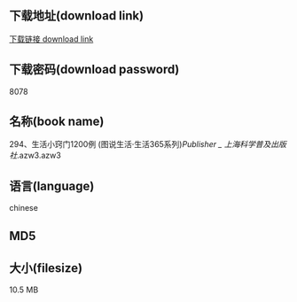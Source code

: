 ## 下载地址(download link)
[下载链接 download link](https://voluble-croquembouche-d321dc.netlify.app/?s=294%E3%80%81%E7%94%9F%E6%B4%BB%E5%B0%8F%E7%AA%8D%E9%97%A81200%E4%BE%8B+%28%E5%9B%BE%E8%AF%B4%E7%94%9F%E6%B4%BB%C2%B7%E7%94%9F%E6%B4%BB365%E7%B3%BB%E5%88%97%29_Publisher+++++++++++_+%E4%B8%8A%E6%B5%B7%E7%A7%91%E5%AD%A6%E6%99%AE%E5%8F%8A%E5%87%BA%E7%89%88%E7%A4%BE_.azw3)

## 下载密码(download password)
8078

## 名称(book name)
294、生活小窍门1200例 (图说生活·生活365系列)_Publisher           _ 上海科学普及出版社_.azw3.azw3

## 语言(language)
chinese

## MD5


## 大小(filesize)
10.5 MB

